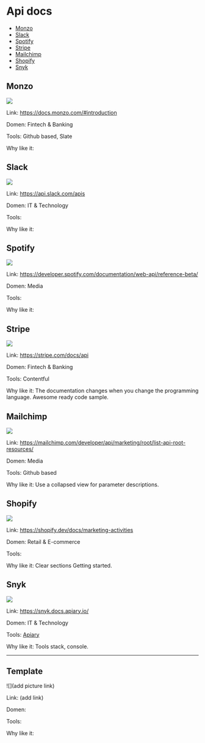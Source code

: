 # Api docs

* [Monzo](#monzo)
* [Slack](#slack)
* [Spotify](#spotify)
* [Stripe](#stripe)
* [Mailchimp](#stripe)
* [Shopify](#stripe)
* [Snyk](#snyk)

## Monzo

![](/images/monzo-api.png)

Link: https://docs.monzo.com/#introduction

Domen: Fintech & Banking

Tools: Github based, Slate

Why like it:

## Slack

![](/images/slack-api.png)

Link: https://api.slack.com/apis

Domen: IT & Technology

Tools:

Why like it:

## Spotify

![](/images/spotify-api.png)

Link: https://developer.spotify.com/documentation/web-api/reference-beta/

Domen: Media

Tools:

Why like it:

## Stripe

![](/images/stripe-api.png)

Link: https://stripe.com/docs/api

Domen: Fintech & Banking

Tools: Сontentful

Why like it:  The documentation changes when you change the programming language. 
Awesome ready code sample. 

## Mailchimp

![](/images/mailchimp-api.png)

Link: https://mailchimp.com/developer/api/marketing/root/list-api-root-resources/

Domen: Media

Tools: Github based

Why like it:  Use a collapsed view for parameter descriptions. 

## Shopify

![](/images/shopify-api.png)

Link: https://shopify.dev/docs/marketing-activities

Domen: Retail & E-commerce 

Tools:

Why like it: Clear sections Getting started.

## Snyk

![](/images/snyk-api.png)

Link: https://snyk.docs.apiary.io/

Domen: IT & Technology

Tools: [Apiary](https://apiary.io/how-apiary-works)

Why like it: Tools stack, console.

----
## Template

![](add picture link)

Link: (add link)

Domen: 

Tools:

Why like it:
